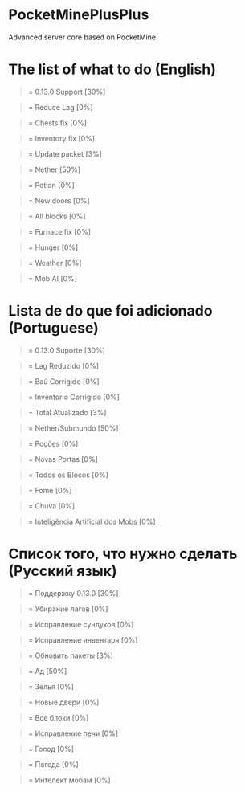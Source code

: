 # PocketMinePlusPlus
Advanced server core based on PocketMine.

# The list of what to do (English)

> = 0.13.0 Support [30%]

> = Reduce Lag [0%]

> = Chests fix [0%]

> = Inventory fix [0%]

> = Update packet [3%]

> = Nether [50%]

> = Potion [0%]

> = New doors [0%]

> = All blocks [0%]

> = Furnace fix [0%]

> = Hunger [0%]

> = Weather [0%]

> = Mob AI [0%]

# Lista de do que foi adicionado (Portuguese)

> = 0.13.0 Suporte [30%]

> = Lag Reduzido [0%]

> = Baú Corrigido [0%]

> = Inventorio Corrigido [0%]

> = Total Atualizado [3%]

> = Nether/Submundo [50%]

> = Poções [0%]

> = Novas Portas [0%]

> = Todos os Blocos [0%]

> = Fome [0%]

> = Chuva [0%]

> = Inteligência Artificial dos Mobs [0%]

# Список того, что нужно сделать (Русский язык)

> = Поддержку 0.13.0 [30%]

> = Убирание лагов [0%]

> = Исправление сундуков [0%]

> = Исправление инвентаря [0%]

> = Обновить пакеты [3%]

> = Ад [50%]

> = Зелья [0%]

> = Новые двери [0%]

> = Все блоки [0%]

> = Исправление печи [0%]

> = Голод [0%]

> = Погода [0%]

> = Интелект мобам [0%]

